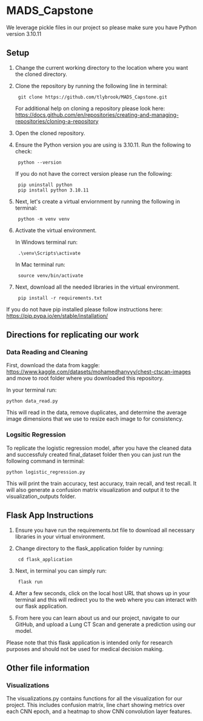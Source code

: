 # MADS_Capstone
We leverage pickle files in our project so please make sure you have Python version 3.10.11

## Setup 
1. Change the current working directory to the location where you want the cloned directory. 
2. Clone the repository by running the following line in terminal:

        git clone https://github.com/tlybrook/MADS_Capstone.git

    For additional help on cloning a repository please look here: https://docs.github.com/en/repositories/creating-and-managing-repositories/cloning-a-repository

3. Open the cloned repository.
4. Ensure the Python version you are using is 3.10.11. Run the following to check:

        python --version

    If you do not have the correct version please run the following:

        pip uninstall python
        pip install python 3.10.11

5. Next, let's create a virtual enviornment by running the following in terminal:

        python -m venv venv

6. Activate the virtual environment. 

    In Windows terminal run:

        .\venv\Scripts\activate

    In Mac terminal run:

        source venv/bin/activate

7. Next, download all the needed libraries in the virtual environment.

        pip install -r requirements.txt

If you do not have pip installed please follow instructions here: https://pip.pypa.io/en/stable/installation/

## Directions for replicating our work
### Data Reading and Cleaning
First, download the data from kaggle: https://www.kaggle.com/datasets/mohamedhanyyy/chest-ctscan-images and move to root folder where you downloaded this repository. 

In your terminal run: 

    python data_read.py

This will read in the data, remove duplicates, and determine the average image dimensions that we use to resize each image to for consistency. 

### Logsitic Regression
To replicate the logistic regression model, after you have the cleaned data and successfuly created final_dataset folder then you can just run the following command in terminal:

    python logistic_regression.py

This will print the train accuracy, test accuracy, train recall, and test recall. It will also generate a confusion matrix visualization and output it to the visualization_outputs folder.

## Flask App Instructions
1. Ensure you have run the requirements.txt file to download all necessary libraries in your virtual environment. 
2. Change directory to the flask_application folder by running:

        cd flask_application

3. Next, in terminal you can simply run: 

        flask run

4. After a few seconds, click on the local host URL that shows up in your terminal and this will redirect you to the web where you can interact with our flask application.
5. From here you can learn about us and our project, navigate to our GitHub, and upload a Lung CT Scan and generate a prediction using our model. 

Please note that this flask application is intended only for research purposes and should not be used for medical decision making. 

## Other file information
### Visualizations
The visualizations.py contains functions for all the visualization for our project. This includes confusion matrix, line chart showing metrics over each CNN epoch, and a heatmap to show CNN convolution layer features.